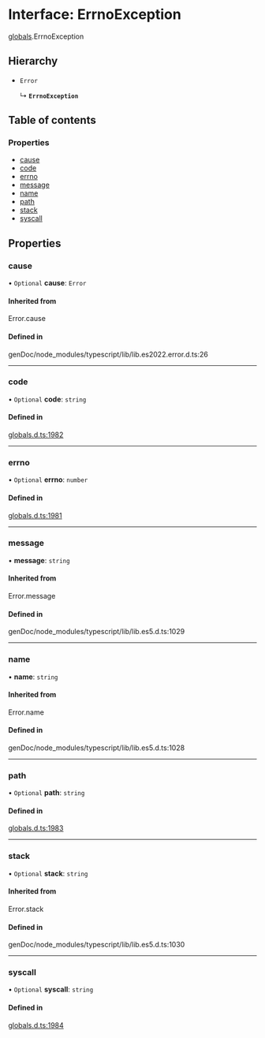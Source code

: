 # Interface: ErrnoException

[globals](../modules/globals.md).ErrnoException

## Hierarchy

- `Error`

  ↳ **`ErrnoException`**

## Table of contents

### Properties

- [cause](globals.ErrnoException.md#cause)
- [code](globals.ErrnoException.md#code)
- [errno](globals.ErrnoException.md#errno)
- [message](globals.ErrnoException.md#message)
- [name](globals.ErrnoException.md#name)
- [path](globals.ErrnoException.md#path)
- [stack](globals.ErrnoException.md#stack)
- [syscall](globals.ErrnoException.md#syscall)

## Properties

### cause

• `Optional` **cause**: `Error`

#### Inherited from

Error.cause

#### Defined in

genDoc/node_modules/typescript/lib/lib.es2022.error.d.ts:26

___

### code

• `Optional` **code**: `string`

#### Defined in

[globals.d.ts:1982](https://github.com/goodcodedev/bun-types/blob/8bd1b3a/globals.d.ts#L1982)

___

### errno

• `Optional` **errno**: `number`

#### Defined in

[globals.d.ts:1981](https://github.com/goodcodedev/bun-types/blob/8bd1b3a/globals.d.ts#L1981)

___

### message

• **message**: `string`

#### Inherited from

Error.message

#### Defined in

genDoc/node_modules/typescript/lib/lib.es5.d.ts:1029

___

### name

• **name**: `string`

#### Inherited from

Error.name

#### Defined in

genDoc/node_modules/typescript/lib/lib.es5.d.ts:1028

___

### path

• `Optional` **path**: `string`

#### Defined in

[globals.d.ts:1983](https://github.com/goodcodedev/bun-types/blob/8bd1b3a/globals.d.ts#L1983)

___

### stack

• `Optional` **stack**: `string`

#### Inherited from

Error.stack

#### Defined in

genDoc/node_modules/typescript/lib/lib.es5.d.ts:1030

___

### syscall

• `Optional` **syscall**: `string`

#### Defined in

[globals.d.ts:1984](https://github.com/goodcodedev/bun-types/blob/8bd1b3a/globals.d.ts#L1984)
